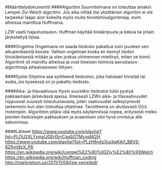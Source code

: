 #Määrittelydokumentti
####Algoritmi
Suunnitelmana on toteuttaa ainakin Lempel-Ziv-Welch algoritmi. Jos aika riittää (tai yksittäinen algoritmi ei ole tarpeeksi laaja) aion kokeilla myös muita tiivistämisalgoritmeja, esim. aiheissa mainittua Huffmania.

LZW vaatii hajautustaulun. Huffman käyttää binääripuuta ja kekoa tai jotain järjestettyä listaa.

####Ongelma
Ongelmana on saada tiedosto pakattua noin puoleen sen alkuperäisestä koosta. Valitsin ongelman koska en tiennyt tiedon tiivistämisestä mitään ja olen joskus ohimennen miettinyt, miten se toimii. Algoritmit oli mainittu aiheissa ja ovat ilmeisen toimivia perustason algoritmeja aihealueeseen liittyen.

####Syöte
Ohjelma saa syötteenä tiedoston, joka halutaan tiivistää tai avata, jos kyseessä on jo pakattu tiedosto.

####Aika- ja tilavaativuus
Hyvin suuretkin tiedostot tulisi pystyä pakkaamaan järkevässä ajassa. Ilmeisesti LZWn aika- ja tilavaativuudet riippuuvat suuresti toteutustavasta, joten vaativuudet selkeytynevät tarkemmin kun alan toteuttaa ohjelmaa. Tavoitteena on alustavasti O(n) molempiin. Algoritmin pitäisi olla myös käytännössä nopea, erityisesti melko pienten tiedostojen pakkauksen ja avaamisen olisi hyvä onnistua alle sekunnissa.

####Lähteet
https://www.youtube.com/playlist?list=PLOU2XLYxmsIJGErt5rrCqaSGTMyyqNt2H  
https://www.youtube.com/playlist?list=PLzH6n4zXuckpKAj1_88VS-8Z6yn9zX_P6  
https://en.wikipedia.org/wiki/Lempel%E2%80%93Ziv%E2%80%93Welch  
https://en.wikipedia.org/wiki/Huffman_coding  
http://marknelson.us/2011/11/08/lzw-revisited/  